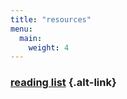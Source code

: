 ```yaml
---
title: "resources"
menu: 
  main:
    weight: 4
---
```


### [reading list](https://raindrop.io/lolwierd/reading-list-34829867) {.alt-link}
